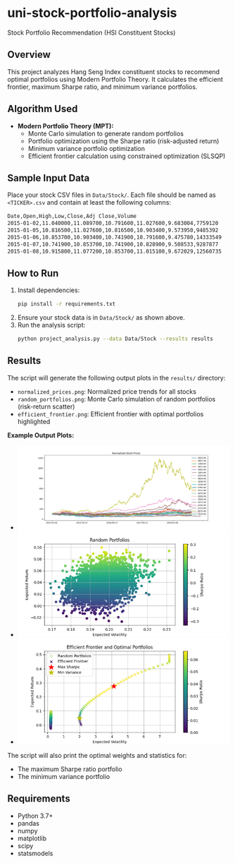 # uni-stock-portfolio-analysis

Stock Portfolio Recommendation (HSI Constituent Stocks)

## Overview
This project analyzes Hang Seng Index constituent stocks to recommend optimal portfolios using Modern Portfolio Theory. It calculates the efficient frontier, maximum Sharpe ratio, and minimum variance portfolios.

## Algorithm Used
- **Modern Portfolio Theory (MPT):**
  - Monte Carlo simulation to generate random portfolios
  - Portfolio optimization using the Sharpe ratio (risk-adjusted return)
  - Minimum variance portfolio optimization
  - Efficient frontier calculation using constrained optimization (SLSQP)

## Sample Input Data
Place your stock CSV files in `Data/Stock/`. Each file should be named as `<TICKER>.csv` and contain at least the following columns:

```
Date,Open,High,Low,Close,Adj Close,Volume
2015-01-02,11.040000,11.089700,10.791600,11.027600,9.683004,7759120
2015-01-05,10.816500,11.027600,10.816500,10.903400,9.573950,9485392
2015-01-06,10.853700,10.903400,10.741900,10.791600,9.475780,14333549
2015-01-07,10.741900,10.853700,10.741900,10.828900,9.508533,9287877
2015-01-08,10.915800,11.077200,10.853700,11.015100,9.672029,12560735
```

## How to Run
1. Install dependencies:
   ```bash
   pip install -r requirements.txt
   ```
2. Ensure your stock data is in `Data/Stock/` as shown above.
3. Run the analysis script:
   ```bash
   python project_analysis.py --data Data/Stock --results results
   ```

## Results
The script will generate the following output plots in the `results/` directory:
- `normalized_prices.png`: Normalized price trends for all stocks
- `random_portfolios.png`: Monte Carlo simulation of random portfolios (risk-return scatter)
- `efficient_frontier.png`: Efficient frontier with optimal portfolios highlighted

**Example Output Plots:**

- ![Normalized Prices](results/normalized_prices.png)
- ![Random Portfolios](results/random_portfolios.png)
- ![Efficient Frontier](results/efficient_frontier.png)

The script will also print the optimal weights and statistics for:
- The maximum Sharpe ratio portfolio
- The minimum variance portfolio

## Requirements
- Python 3.7+
- pandas
- numpy
- matplotlib
- scipy
- statsmodels
